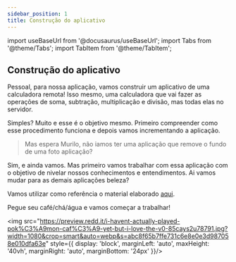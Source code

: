```yaml
---
sidebar_position: 1
title: Construção do aplicativo
---
```


import useBaseUrl from '@docusaurus/useBaseUrl';
import Tabs from '@theme/Tabs';
import TabItem from '@theme/TabItem';

## Construção do aplicativo

Pessoal, para nossa aplicação, vamos construir um aplicativo de uma calculadora remota! Isso mesmo, uma calculadora que vai fazer as operações de soma, subtração, multiplicação e divisão, mas todas elas no servidor. 

Simples? Muito e esse é o objetivo mesmo. Primeiro compreender como esse procedimento funciona e depois vamos incrementando a aplicação.

> Mas espera Murilo, não iamos ter uma aplicação que remove o fundo de uma foto aplicação?

Sim, e ainda vamos. Mas primeiro vamos trabalhar com essa aplicação com o objetivo de nivelar nossos conhecimentos e entendimentos. Ai vamos mudar para as demais aplicações beleza?

Vamos utilizar como referência o material elaborado [aqui](https://www.geeksforgeeks.org/simple-calculator-app-using-flutter/).

Pegue seu café/chá/água e vamos começar a trabalhar!

<img src="https://preview.redd.it/i-havent-actually-played-pok%C3%A9mon-caf%C3%A9-yet-but-i-love-the-v0-85cays2u78791.jpg?width=1080&crop=smart&auto=webp&s=abc8f65b7ffe731c6e8e0e3d987058e010dfa63e" style={{ display: 'block', marginLeft: 'auto', maxHeight: '40vh', marginRight: 'auto', marginBottom: '24px' }}/>
